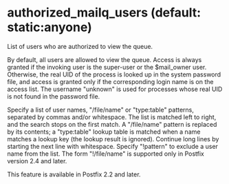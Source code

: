 # authorized_mailq_users (default: static:anyone)

List of users who are authorized to view the queue.




By default, all users are allowed to view the queue. Access is
always granted if the invoking user is the super-user or the
$mail\_owner user. Otherwise, the real UID of the process is looked
up in the system password file, and access is granted only if the
corresponding login name is on the access list. The username
"unknown" is used for processes whose real UID is not found in the
password file. 



Specify a list of user names, "/file/name" or "type:table" patterns,
separated by commas and/or whitespace. The list is matched left to
right, and the search stops on the first match. A "/file/name"
pattern is replaced
by its contents; a "type:table" lookup table is matched when a name
matches a lookup key (the lookup result is ignored). Continue long
lines by starting the next line with whitespace. Specify "!pattern"
to exclude a user name from the list. The form "!/file/name" is
supported only in Postfix version 2.4 and later. 



This feature is available in Postfix 2.2 and later.



